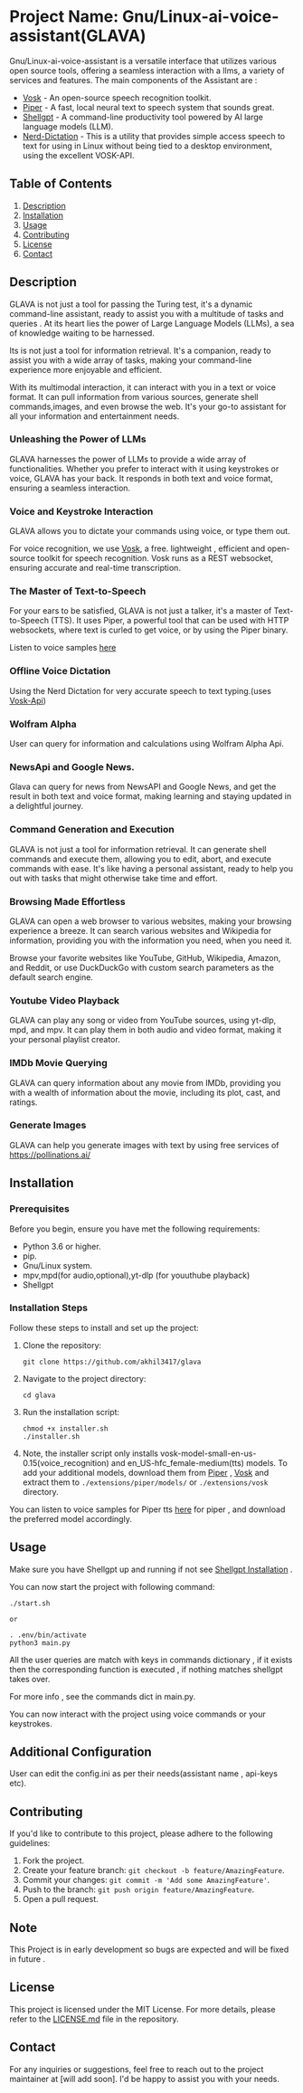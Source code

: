 # Project Name: Gnu/Linux-ai-voice-assistant(GLAVA)

Gnu/Linux-ai-voice-assistant is a versatile interface that utilizes various open source tools, offering a seamless interaction with a llms, a variety of services and features.
The main components of the Assistant are :

- [Vosk](https://alphacephei.com/vosk/) - An open-source speech recognition toolkit.
- [Piper](https://github.com/rhasspy/piper) - A fast, local neural text to speech system that sounds great.
- [Shellgpt](https://github.com/TheR1D/shell_gpt) - A command-line productivity tool powered by AI large language models (LLM).
- [Nerd-Dictation](https://github.com/ideasman42/nerd-dictation) - This is a utility that provides simple access speech to text for using in Linux without being tied to a desktop environment, using the excellent VOSK-API.

## Table of Contents
1. [Description](#description)
2. [Installation](#installation)
3. [Usage](#usage)
4. [Contributing](#contributing)
5. [License](#license)
6. [Contact](#contact)

## Description

GLAVA is not just a tool for passing the Turing test, it's a dynamic command-line assistant, ready to assist you with a multitude of tasks and queries . At its heart lies the power of Large Language Models (LLMs), a sea of knowledge waiting to be harnessed.

Its is not just a tool for information retrieval. It's a companion, ready to assist you with a wide array of tasks, making your command-line experience more enjoyable and efficient.

With its multimodal interaction, it can interact with you in a text or voice format. It can pull information from various sources, generate shell commands,images, and even browse the web. It's your go-to assistant for all your information and entertainment needs.


### Unleashing the Power of LLMs

GLAVA harnesses the power of LLMs to provide a wide array of functionalities. Whether you prefer to interact with it using keystrokes or voice, GLAVA has your back. It responds in both text and voice format, ensuring a seamless interaction.

### Voice and Keystroke Interaction

GLAVA allows you to dictate your commands using voice, or type them out.

For voice recognition, we use [Vosk](https://alphacephei.com/vosk/), a free. lightweight , efficient and open-source toolkit for speech recognition. Vosk runs as a REST websocket, ensuring accurate and real-time transcription. 

### The Master of Text-to-Speech

For your ears to be satisfied, GLAVA is not just a talker, it's a master of Text-to-Speech (TTS). It uses Piper, a powerful tool that can be used with HTTP websockets, where text is curled to get voice, or by using the Piper binary.

Listen to voice samples [here](https://rhasspy.github.io/piper-samples/)

### Offline Voice Dictation

Using the Nerd Dictation for very accurate speech to text typing.(uses [Vosk-Api](https://github.com/alphacep/vosk-api))

### Wolfram Alpha 

User can query for information and calculations  using  Wolfram Alpha Api.

### NewsApi and Google News.

Glava can query for news from NewsAPI and Google News, and get the result in both text and voice format, making learning and staying updated in a delightful journey.

### Command Generation and Execution

GLAVA is not just a tool for information retrieval. It can generate shell commands and execute them, allowing you to edit, abort, and execute commands with ease. It's like having a personal assistant, ready to help you out with tasks that might otherwise take time and effort.

### Browsing Made Effortless

GLAVA can open a web browser to various websites, making your browsing experience a breeze. It can search various websites and Wikipedia for information, providing you with the information you need, when you need it.

Browse your favorite websites like YouTube, GitHub, Wikipedia, Amazon, and Reddit, or use DuckDuckGo with custom search parameters as the default search engine.

### Youtube Video Playback

GLAVA can play any song or video from YouTube sources, using yt-dlp, mpd, and mpv. It can play them in both audio and video format, making it your personal playlist creator.

### IMDb Movie Querying

GLAVA can query information about any movie from IMDb, providing you with a wealth of information about the movie, including its plot, cast, and ratings.

### Generate Images

GLAVA can help you generate images with text by using free services of  https://pollinations.ai/

## Installation

### Prerequisites
Before you begin, ensure you have met the following requirements:

- Python 3.6 or higher.
- pip.
- Gnu/Linux system.
- mpv,mpd(for audio,optional),yt-dlp (for youuthube playback)
- Shellgpt

### Installation Steps

Follow these steps to install and set up the project:

1. Clone the repository:

   ```
   git clone https://github.com/akhil3417/glava
   ```

2. Navigate to the project directory:

   ```
   cd glava
   ```

3. Run the installation script:

   ```
   chmod +x installer.sh
   ./installer.sh
   ```

4. Note, the installer script only installs vosk-model-small-en-us-0.15(voice_recognition) and en_US-hfc_female-medium(tts) models. To add your additional models, download them from [Piper](https://huggingface.co/rhasspy/piper-voices/tree/v1.0.0) , [Vosk](https://alphacephei.com/vosk/models) and extract them to `./extensions/piper/models/` or `./extensions/vosk` directory.

You can listen to voice samples for Piper tts [here](https://rhasspy.github.io/piper-samples/) for piper , and download the preferred model accordingly.

## Usage

Make sure you have Shellgpt  up and running if not see [Shellgpt Installation](https://github.com/TheR1D/shell_gpt/tree/main#installation) .


You can  now start the project with following command:

```
./start.sh

or

. .env/bin/activate
python3 main.py

```


All the user queries are match with keys in commands dictionary , if it exists then the corresponding function is executed , if nothing matches shellgpt takes over.

For more info , see the commands dict in main.py.

You can now interact with the project using voice commands or your keystrokes.

## Additional Configuration

User can edit the config.ini as per their needs(assistant name , api-keys etc).

## Contributing

If you'd like to contribute to this project, please adhere to the following guidelines:

1. Fork the project.
2. Create your feature branch: `git checkout -b feature/AmazingFeature`.
3. Commit your changes: `git commit -m 'Add some AmazingFeature'`.
4. Push to the branch: `git push origin feature/AmazingFeature`.
5. Open a pull request.

## Note

This Project is in early development so bugs are expected and will be fixed in future .

## License

This project is licensed under the MIT License. For more details, please refer to the [LICENSE.md](LICENSE.md) file in the repository.

## Contact

For any inquiries or suggestions, feel free to reach out to the project maintainer at [will add soon]. I'd be happy to assist you with your needs.
